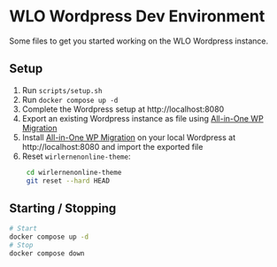 # WLO Wordpress Dev Environment

Some files to get you started working on the WLO Wordpress instance.

## Setup

1. Run `scripts/setup.sh`
2. Run `docker compose up -d`
3. Complete the Wordpress setup at http://localhost:8080
4. Export an existing Wordpress instance as file using [All-in-One WP Migration][1]
5. Install [All-in-One WP Migration][1] on your local Wordpress at http://localhost:8080 and import the exported file
6. Reset `wirlernenonline-theme`:
   ```sh
    cd wirlernenonline-theme
    git reset --hard HEAD
   ```

[1]: https://wordpress.org/plugins/all-in-one-wp-migration/

## Starting / Stopping

```sh
# Start
docker compose up -d
# Stop
docker compose down
```